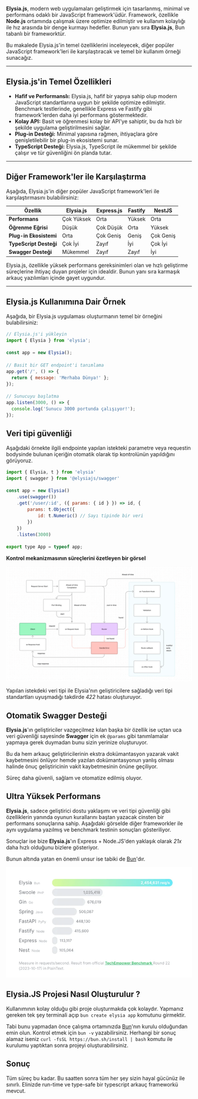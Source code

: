 <strong>Elysia.js</strong>, modern web uygulamaları geliştirmek için tasarlanmış, minimal ve performans odaklı bir JavaScript framework'üdür. Framework, özellikle **Node.js** ortamında çalışmak üzere optimize edilmiştir ve kullanım kolaylığı ile hız arasında bir denge kurmayı hedefler. Bunun yanı sıra <strong>Elysia.js</strong>, Bun tabanlı bir frameworktür.

Bu makalede Elysia.js'in temel özelliklerini inceleyecek, diğer popüler JavaScript framework'leri ile karşılaştıracak ve temel bir kullanım örneği sunacağız.  

---

## Elysia.js'in Temel Özellikleri  

- **Hafif ve Performanslı:** Elysia.js, hafif bir yapıya sahip olup modern JavaScript standartlarına uygun bir şekilde optimize edilmiştir. Benchmark testlerinde, genellikle Express ve Fastify gibi framework'lerden daha iyi performans göstermektedir.  
- **Kolay API:** Basit ve öğrenmesi kolay bir API'ye sahiptir, bu da hızlı bir şekilde uygulama geliştirilmesini sağlar.  
- **Plug-in Desteği:** Minimal yapısına rağmen, ihtiyaçlara göre genişletilebilir bir plug-in ekosistemi sunar.  
- **TypeScript Desteği:** Elysia.js, TypeScript ile mükemmel bir şekilde çalışır ve tür güvenliğini ön planda tutar.  

---

## Diğer Framework'ler ile Karşılaştırma  

Aşağıda, Elysia.js'in diğer popüler JavaScript framework'leri ile karşılaştırmasını bulabilirsiniz:

| Özellik            | **Elysia.js**      | **Express.js**     | **Fastify**        | **NestJS**         |  
|--------------------|-------------------|--------------------|--------------------|--------------------|  
| **Performans**     | Çok Yüksek            | Orta               | Yüksek             | Orta               |  
| **Öğrenme Eğrisi** | Düşük             | Çok Düşük          | Orta               | Yüksek             |  
| **Plug-in Ekosistemi** | Orta            | Çok Geniş          | Geniş              | Çok Geniş          |  
| **TypeScript Desteği** | Çok İyi        | Zayıf              | İyi                | Çok İyi            |  
| **Swagger Desteği** | Mükemmel        | Zayıf             | Zayıf                | İyi            |  


Elysia.js, özellikle yüksek performans gereksinimleri olan ve hızlı geliştirme süreçlerine ihtiyaç duyan projeler için idealdir. Bunun yanı sıra karmaşık arkauç yazılımları içinde gayet uygundur.

---

## Elysia.js Kullanımına Dair Örnek  

Aşağıda, bir Elysia.js uygulaması oluşturmanın temel bir örneğini bulabilirsiniz:  

```javascript
// Elysia.js'i yükleyin
import { Elysia } from 'elysia';

const app = new Elysia();

// Basit bir GET endpoint'i tanımlama
app.get('/', () => {
  return { message: 'Merhaba Dünya!' };
});

// Sunucuyu başlatma
app.listen(3000, () => {
  console.log('Sunucu 3000 portunda çalışıyor!');
});
```


## Veri tipi güvenliği 

Aşağıdaki örnekte ilgili endpointe yapılan istekteki parametre veya requestin bodysinde bulunan içeriğin otomatik olarak tip kontrolünün yapıldığını görüyoruz.

```javascript
import { Elysia, t } from 'elysia'
import { swagger } from '@elysiajs/swagger'

const app = new Elysia()
    .use(swagger())
    .get('/user/:id', ({ params: { id } }) => id, {
        params: t.Object({
            id: t.Numeric() // Sayı tipinde bir veri
        })
    })
    .listen(3000)

export type App = typeof app;

```

**Kontrol mekanizmasının süreçlerini özetleyen bir görsel**

![elysia-js-life-cycle](https://raw.githubusercontent.com/hypecode-tech/blogs/main/elysia-js-oyunun-kurallarini-bastan-yazanlar-bolum-1/elysia-js-life-cycle.webp)

Yapılan istekdeki veri tipi ile Elysia'nın geliştiricilere sağladığı veri tipi standartları uyuşmadığı takdirde *422* hatası oluşturuyor.


## Otomatik Swagger Desteği

<strong>Elysia.js</strong>'ın geliştiriciler vazgeçilmez kılan başka bir özellik ise uçtan uca veri güvenliği sayesinde <strong>Swagger</strong> için ek ```@params``` gibi tanımlamalar yapmaya gerek duymadan bunu sizin yerinize oluşturuyor.

Bu da hem arkauç geliştiricilerinin ekstra dokümantasyon yazarak vakit kaybetmesini önlüyor hemde yazılan dokümantasyonun yanlış olması halinde önuç geliştiricinin vakit kaybetmesinin önüne geçiliyor.

Süreç daha güvenli, sağlam ve otomatize edilmiş oluyor.

## Ultra Yüksek Performans

<strong>Elysia.js</strong>, sadece geliştirici dostu yaklaşımı ve veri tipi güvenliği gibi özelliklerin yanında oyunun kurallarını baştan yazacak cinsten bir performans sonuçlarına sahip. Aşağıdaki görselde diğer frameworkler ile aynı uygulama yazılmış ve benchmark testinin sonuçları gösteriliyor. 

Sonuçlar ise bize <strong>Elysia.js</strong>'ın Express + Node.JS'den yaklaşık olarak *21x* daha hızlı olduğunu bizlere gösteriyor.

Bunun altında yatan en önemli unsur ise tabiki de <a href="https://bun.sh/" title="Bun.JS">Bun</a>'dır.


![elysia-js-benchmarks](https://raw.githubusercontent.com/hypecode-tech/blogs/main/elysia-js-oyunun-kurallarini-bastan-yazanlar-bolum-1/elysia-js-benchmarks.webp)


## Elysia.JS Projesi Nasıl Oluşturulur ?

Kullanımının kolay olduğu gibi proje oluşturmakda çok kolaydır. Yapmanız gereken tek şey terminali açıp ```bun create elysia app``` komutunu girmektir.

Tabi bunu yapmadan önce çalışma ortamınızda <a href="https://bun.sh/" title="Bun.JS">Bun</a>'nın kurulu olduğundan emin olun. Kontrol etmek için ```bun -v``` yazabilirsiniz. Herhangi bir sonuç alamaz iseniz ```curl -fsSL https://bun.sh/install | bash``` komutu ile kurulumu yaptıktan sonra projeyi oluşturabilirsiniz.

## Sonuç

Tüm süreç bu kadar. Bu saatten sonra tüm her şey sizin hayal gücünüz ile sınırlı. Elinizde run-time ve type-safe bir typescript arkauç frameworkü mevcut. 


